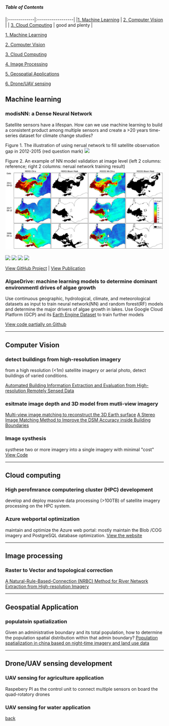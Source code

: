 ##### **Table of Contents** 
|:-------------|:------------------|
|[1. Machine Learning](#MachineLearning) | [2. Computer Vision](#ComputerVision)  |
| [3. Cloud Computing](#CloudComputing)   | good and plenty   |

 
[1. Machine Learning](#MachineLearning)    

[2. Computer Vision](#ComputerVision)    

[3. Cloud Computing](#CloudComputing)    

[4. Image Processing](#ImageProcessing)  

[5. Geospatial Applications](#GeospatialApp)  

[6. Drone/UAV sensing](#Drone)  


<a name="MachineLearning"/>  

## Machine learning

### modisNN: a Dense Neural Network

Satellite sensors have a lifespan. How can we use machine learning to build a consistent product among multiple sensors and create a >20 years time-series dataset for climate change studies?
<!-- https://pub.mdpi-res.com/remotesensing/remotesensing-13-03349/article_deploy/html/images/remotesensing-13-03349-ag.png?1630051208  the image from publication -->

Figure 1. The illustration of using nerual network to fill satellite observation gap in 2012-2015 (red question mark)
<img src="images/modisNN_abstract.png?raw=true" />

Figure 2. An example of NN model validation at image level (left 2 columns: reference; right 2 columns: nerual network training result)
<img src="images/modisNN_rst.png?raw=true" width="1000"/>

[![](https://img.shields.io/badge/Python-white?logo=Python)](#) [![](https://img.shields.io/badge/Jupyter-white?logo=Jupyter)](#) [![](https://img.shields.io/badge/Tensorflow-white?logo=Tensorflow)](#) [![](https://img.shields.io/badge/Anaconda-white?logo=Anaconda)](#) 

[View GitHub Project](https://github.com/chqzeng/MODISNN)  |  [View Publication](https://www.mdpi.com/2072-4292/11/19/2306)

### AlgaeDrive: machine learning models to determine dominant environmentl drives of algae growth
Use continuous geographic, hydrological, climate, and meteorological datasets as input to train neural network(NN) and random forest(RF) models and determine the major drivers of algae growth in lakes.
Use Google Cloud Platform (GCP) and its [Earth Engine Dataset](https://developers.google.com/earth-engine/datasets) to train further models

[View code partially on Github](https://github.com/chqzeng/OpenWL/tree/main/S2MSI_LST8_chl)

---
<a name="ComputerVision"/>  

## Computer Vision

### detect buildings from high-resolution imagery
from a high resolution (<1m) satellite imagery or aerial photo, detect buildings of varied conditions.

[Automated Building Information Extraction and Evaluation from High-resolution Remotely Sensed Data](https://ir.lib.uwo.ca/etd/2076/)


### esitmate image depth and 3D model from mutli-view imagery

[Multi-view image matching to reconstruct the 3D Earth surface](https://www.taylorfrancis.com/chapters/edit/10.1201/9780429470196-5/multiview-image-matching-3d-earth-surface-reconstruction-chuiqing-zeng-jinfei-wang)
[A Stereo Image Matching Method to Improve the DSM Accuracy inside Building Boundaries](http://pubs.casi.ca/doi/abs/10.5589/m13-039)

### Image systhesis
systhese two or more imagery into a single imagery with minimal "cost" 
[View Code]() 

---
<a name="CloudComputing"/>  

## Cloud computing

### High perofmrance computering cluster (HPC) development
develop and deploy massive data processing (>100TB) of satellite imagery processing on the HPC system.

### Azure webportal optimization
maintain and optimize the Azure web portal: mostly maintain the Blob /COG imagery and PostgreSQL database optimization.
[View the website](https://eolakewatch-staging.azurewebsites.net/)

---
<a name="ImageProcessing"/> 

## Image processing
### Raster to Vector and topological correction
[A Natural-Rule-Based-Connection (NRBC) Method for River Network Extraction from High-resolution Imagery](http://www.mdpi.com/2072-4292/7/10/14055/html)


---
<a name="GeospatialApp"/> 

## Geospatial Application
### populatoin spatialization
Given an administrative boundary and its total population, how to determine the population spatial distribution within that admin boundary?
[Population spatialization in china based on night-time imagery and land use data](http://www.tandfonline.com/doi/abs/10.1080/01431161.2011.569581)



--- 
<a name="Drone"/> 

## Drone/UAV sensing development
### UAV sensing for agriculture application
Raspebery PI as the control unit to connect multiple sensors on board the quad-rotatory drones

### UAV sensing for water application

[back](./)